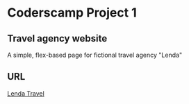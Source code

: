 # Coderscamp Project 1

## Travel agency website
A simple, flex-based page for fictional travel agency "Lenda"

## URL
[Lenda Travel](https://neternefer.github.io/)
